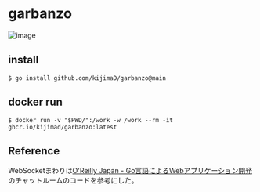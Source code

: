 # garbanzo

![image](https://github.com/kijimaD/garbanzo/assets/11595790/e9e4aa10-4a89-4ca5-988a-f98e7cf0baaf)

## install

```
$ go install github.com/kijimaD/garbanzo@main
```

## docker run

```
$ docker run -v "$PWD/":/work -w /work --rm -it ghcr.io/kijimad/garbanzo:latest
```

## Reference

WebSocketまわりは[O'Reilly Japan \- Go言語によるWebアプリケーション開発](https://www.oreilly.co.jp/books/9784873117522/)のチャットルームのコードを参考にした。
